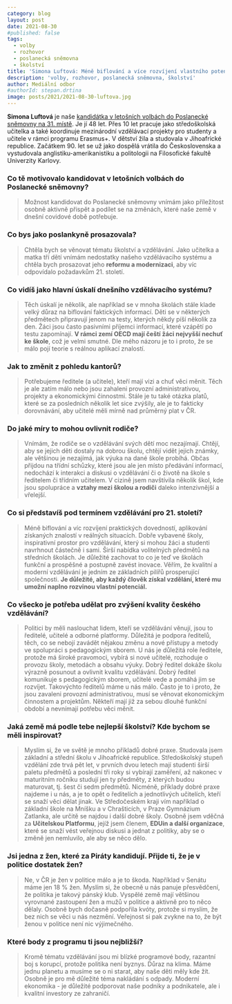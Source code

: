 ```yaml
---
category: blog
layout: post
date: 2021-08-30
#published: false
tags: 
  - volby
  - rozhovor
  - poslanecká sněmovna
  - školství
title: 'Simona Luftová: Méně biflování a více rozvíjení vlastního potenciálu!'
description: 'volby, rozhovor, poslanecká sněmovna, školství'
author: Mediální odbor
#authorId: stepan.drtina
image: posts/2021/2021-08-30-luftova.jpg
---
```


**Simona Luftová** je naše [kandidátka v letošních volbách do Poslanecké sněmovny na 31. místě](https://www.piratiastarostove.cz/kandidati/mgr-simona-luftova/). Je jí 48 let. Přes 10 let pracuje jako středoškolská učitelka a také koordinuje mezinárodní vzdělávací projekty pro studenty a učitele v rámci programu Erasmus+. V dětství žila a studovala v Jihoafrické republice. Začátkem 90. let se už jako dospělá vrátila do Československa a vystudovala anglistiku-amerikanistiku a politologii na Filosofické fakultě Univerzity Karlovy.

### **Co tě motivovalo kandidovat v letošních volbách do Poslanecké sněmovny?**
> Možnost kandidovat do Poslanecké sněmovny vnímám jako příležitost osobně aktivně přispět a podílet se na změnách, které naše země v dnešní covidové době potřebuje.

### **Co bys jako poslankyně prosazovala?**
> Chtěla bych se věnovat tématu školství a vzdělávání. Jako učitelka a matka tří dětí vnímám nedostatky našeho vzdělávacího systému a chtěla bych prosazovat jeho **reformu a modernizaci**, aby víc odpovídalo požadavkům 21. století.

### **Co vidíš jako hlavní úskalí dnešního vzdělávacího systému?**
> Těch úskalí je několik, ale například se v mnoha školách stále klade velký důraz na biflování faktických informací. Děti se v některých předmětech připravují jenom na testy, kterých někdy píší několik za den. Žáci jsou často pasivními příjemci informací, které vzápětí po testu zapomínají. **V rámci zemí OECD mají čeští žáci nejvyšší nechuť ke škole**, což je velmi smutné. Dle mého názoru je to i proto, že se málo pojí teorie s reálnou aplikací znalostí.

### **Jak to změnit z pohledu kantorů?**
> Potřebujeme ředitele (a učitele), kteří mají vizi a chuť věci měnit. Těch je ale zatím málo nebo jsou zahaleni provozní administrativou, projekty a ekonomickými činnostmi. Stále je tu také otázka platů, které se za posledních několik let sice zvýšily, ale je to fakticky dorovnávání, aby učitelé měli mírně nad průměrný plat v ČR. 


### **Do jaké míry to mohou ovlivnit rodiče?**
> Vnímám, že rodiče se o vzdělávání svých dětí moc nezajímají. Chtějí, aby se jejich děti dostaly na dobrou školu, chtějí vidět jejich známky, ale většinou je nezajímá, jak výuka na dané škole probíhá. Občas přijdou na třídní schůzky, které jsou ale jen místo předávání informací, nedochází k interakci a diskusi o vzdělávání či o životě na škole s ředitelem či třídním učitelem. V cizině jsem navštívila několik škol, kde jsou spolupráce a **vztahy mezi školou a rodiči** daleko intenzivnější a vřelejší.

### **Co si představíš pod termínem vzdělávání pro 21. století?**
> Méně biflování a víc rozvíjení praktických dovedností, aplikování získaných znalostí v reálných situacích. Dobře vybavené školy, inspirativní prostor pro vzdělávání, který si mohou žáci a studenti navrhnout částečně i sami. Širší nabídka volitelných předmětů na středních školách. Je důležité zachovat to co je teď ve školách funkční a prospěšné a postupně zavést inovace. Věřím, že kvalitní a moderní vzdělávání je jedním ze základních pilířů prosperující společnosti. **Je důležité, aby každý člověk získal vzdělání, které mu umožní naplno rozvinou vlastní potenciál.**

### **Co všecko je potřeba udělat pro zvýšení kvality českého vzdělávání?**
> Politici by měli naslouchat lidem, kteří se vzdělávání věnují, jsou to ředitelé, učitelé a odborné platformy. Důležitá je podpora ředitelů, těch, co se nebojí zavádět nějakou změnu a nové přístupy a metody ve spolupráci s pedagogickým sborem. U nás je důležitá role ředitele, protože má široké pravomoci, vybírá si nové učitelé, rozhoduje o provozu školy, metodách a obsahu výuky. Dobrý ředitel dokáže školu výrazně posunout a ovlivnit kvalitu vzdělávání. Dobrý ředitel komunikuje s pedagogickým sborem, učitelé vede a pomáhá jim se rozvíjet. Takovýchto ředitelů máme u nás málo. Často je to i proto, že jsou zavaleni provozní administrativou, musí se věnovat ekonomickým činnostem a projektům. Někteří mají již za sebou dlouhé funkční období a nevnímají potřebu věci měnit.

### **Jaká země má podle tebe nejlepší školství? Kde bychom se měli inspirovat?**
> Myslím si, že ve světě je mnoho příkladů dobré praxe. Studovala jsem základní a střední školu v Jihoafrické republice. Středoškolský stupeň vzdělání zde trvá pět let, v prvních dvou letech mají studenti širší paletu předmětů a poslední tři roky si vybírají zaměření, až nakonec v maturitním ročníku studují jen ty předměty, z kterých budou maturovat, tj. šest či sedm předmětů. Nicméně, příklady dobré praxe najdeme i u nás, a je to opět o ředitelích a jednotlivých učitelích, kteří se snaží věci dělat jinak. Ve Středočeském kraji vím například o základní škole na Mníšku a v Chrašticích, v Praze Gymnázium Zatlanka, ale určitě se najdou i další dobré školy. Osobně jsem vděčná za **Učitelskou Platformu**, jejíž jsem členem, **EDUin a další organizace**, které se snaží vést veřejnou diskusi a jednat z politiky, aby se o změně jen nemluvilo, ale aby se něco dělo.

### **Jsi jedna z žen, které za Piráty kandidují. Přijde ti, že je v politice dostatek žen?**
> Ne, v ČR je žen v politice málo a je to škoda. Například v Senátu máme jen 18 % žen. Myslím si, že obecně u nás panuje přesvědčení, že politika je takový pánský klub. Vyspělé země mají většinou vyrovnané zastoupení žen a mužů v politice a aktivně pro to něco dělaly. Osobně bych dočasně podpořila kvóty, protože si myslím, že bez nich se věci u nás nezmění. Veřejnost si pak zvykne na to, že být ženou v politice není nic výjimečného.

### **Které body z programu ti jsou nejbližší?**
> Kromě tématu vzdělávání jsou mi blízké programové body, razantní boj s korupcí, protože politika není byznys. Důraz na klima. Máme jednu planetu a musíme se o ni starat, aby naše děti měly kde žít. Osobně je pro mě důležité téma nakládání s odpady. Moderní ekonomika - je důležité podporovat naše podniky a podnikatele, ale i kvalitní investory ze zahraničí.
